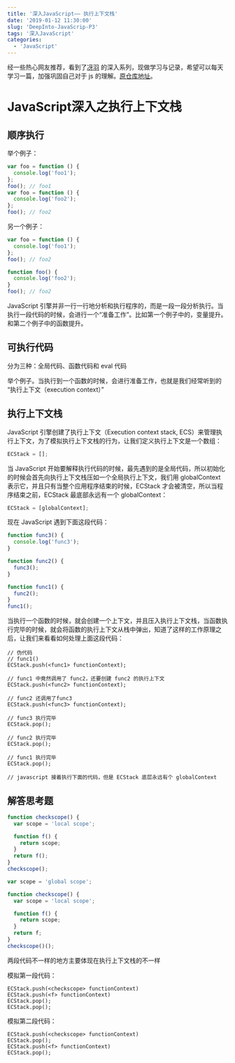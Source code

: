 ```yaml
---
title: '深入JavaScript—— 执行上下文栈'
date: '2019-01-12 11:30:00'
slug: 'DeepInto-JavaScrip-P3'
tags: '深入JavaScript'
categories:
  - 'JavaScript'
---
```


经一些热心网友推荐，看到了[冴羽](https://github.com/mqyqingfeng) 的深入系列，现做学习与记录，希望可以每天学习一篇，加强巩固自己对于 js 的理解。[原仓库地址](https://github.com/mqyqingfeng/Blog)。

# JavaScript深入之执行上下文栈

## 顺序执行

举个例子：

```javascript
var foo = function () {
  console.log('foo1');
};
foo(); // foo1
var foo = function () {
  console.log('foo2');
};
foo(); // foo2
```

另一个例子：

```javascript
var foo = function () {
  console.log('foo1');
};
foo(); // foo2

function foo() {
  console.log('foo2');
}
foo(); // foo2
```

JavaScript 引擎并非一行一行地分析和执行程序的，而是一段一段分析执行。当执行一段代码的时候，会进行一个“准备工作”。比如第一个例子中的，变量提升。和第二个例子中的函数提升。

## 可执行代码

分为三种：全局代码、函数代码和 eval 代码

举个例子。当执行到一个函数的时候，会进行准备工作，也就是我们经常听到的 “执行上下文（execution context）”

## 执行上下文栈

JavaScript 引擎创建了执行上下文（Execution context stack, ECS）来管理执行上下文，为了模拟执行上下文栈的行为，让我们定义执行上下文是一个数组：

```javascript
ECStack = [];
```

当 JavaScript 开始要解释执行代码的时候，最先遇到的是全局代码，所以初始化的时候会首先向执行上下文栈压如一个全局执行上下文，我们用 globalContext 表示它，并且只有当整个应用程序结束的时候，ECStack 才会被清空，所以当程序结束之前，ECStack 最底部永远有一个 globalContext：

```javascript
ECStack = [globalContext];
```

现在 JavaScript 遇到下面这段代码：

```javascript
function func3() {
  console.log('func3');
}

function func2() {
  func3();
}

function func1() {
  func2();
}
func1();
```

当执行一个函数的时候，就会创建一个上下文，并且压入执行上下文栈，当函数执行完毕的时候，就会将函数的执行上下文从栈中弹出，知道了这样的工作原理之后，让我们来看看如何处理上面这段代码：

```pseudocode
// 伪代码
// func1()
ECStack.push(<func1> functionContext);

// func1 中竟然调用了 func2，还要创建 func2 的执行上下文
ECStack.push(<func2> functionContext);

// func2 还调用了func3
ECStack.push(<func3> functionContext);

// func3 执行完毕
ECStack.pop();

// func2 执行完毕
ECStack.pop();

// func1 执行完毕
ECStack.pop();

// javascript 接着执行下面的代码，但是 ECStack 底层永远有个 globalContext
```

## 解答思考题

```javascript
function checkscope() {
  var scope = 'local scope';

  function f() {
    return scope;
  }
  return f();
}
checkscope();

var scope = 'global scope';

function checkscope() {
  var scope = 'local scope';

  function f() {
    return scope;
  }
  return f;
}
checkscope()();
```

两段代码不一样的地方主要体现在执行上下文栈的不一样

模拟第一段代码：

```pseudocode
ECStack.push(<checkscope> functionContext)
ECStack.push(<f> functionContext)
ECStack.pop();
ECStack.pop();
```

模拟第二段代码：

```pseudocode
ECStack.push(<checkscope> functionContext)
ECStack.pop();
ECStack.push(<f> functionContext)
ECStack.pop();
```
